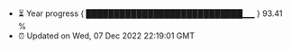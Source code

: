 - ⏳ Year progress { ████████████████████████████▁▁ } 93.41 %
- ⏰ Updated on Wed, 07 Dec 2022 22:19:01 GMT

